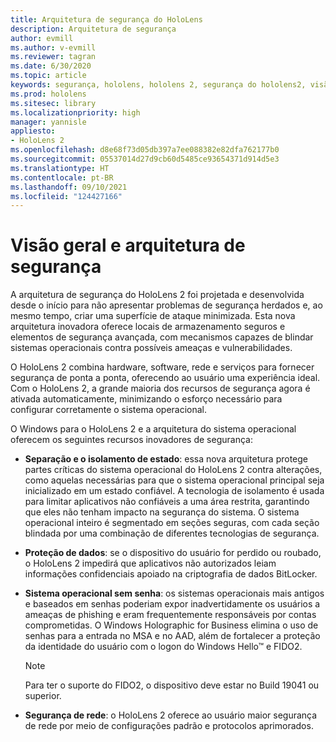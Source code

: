 ```yaml
---
title: Arquitetura de segurança do HoloLens
description: Arquitetura de segurança
author: evmill
ms.author: v-evmill
ms.reviewer: tagran
ms.date: 6/30/2020
ms.topic: article
keywords: segurança, hololens, hololens 2, segurança do hololens2, visão geral da segurança, arquitetura de segurança, arquitetura, arquitetura do hololens 2
ms.prod: hololens
ms.sitesec: library
ms.localizationpriority: high
manager: yannisle
appliesto:
- HoloLens 2
ms.openlocfilehash: d8e68f73d05db397a7ee088382e82dfa762177b0
ms.sourcegitcommit: 05537014d27d9cb60d5485ce93654371d914d5e3
ms.translationtype: HT
ms.contentlocale: pt-BR
ms.lasthandoff: 09/10/2021
ms.locfileid: "124427166"
---
```

# <a name="security-overview-and-architecture"></a>Visão geral e arquitetura de segurança

A arquitetura de segurança do HoloLens 2 foi projetada e desenvolvida desde o início para não apresentar problemas de segurança herdados e, ao mesmo tempo, criar uma superfície de ataque minimizada. Esta nova arquitetura inovadora oferece locais de armazenamento seguros e elementos de segurança avançada, com mecanismos capazes de blindar sistemas operacionais contra possíveis ameaças e vulnerabilidades.

O HoloLens 2 combina hardware, software, rede e serviços para fornecer segurança de ponta a ponta, oferecendo ao usuário uma experiência ideal. Com o HoloLens 2, a grande maioria dos recursos de segurança agora é ativada automaticamente, minimizando o esforço necessário para configurar corretamente o sistema operacional.

O Windows para o HoloLens 2 e a arquitetura do sistema operacional oferecem os seguintes recursos inovadores de segurança:

  * **Separação e o isolamento de estado**: essa nova arquitetura protege partes críticas do sistema operacional do HoloLens 2 contra alterações, como aquelas necessárias para que o sistema operacional principal seja inicializado em um estado confiável. A tecnologia de isolamento é usada para limitar aplicativos não confiáveis a uma área restrita, garantindo que eles não tenham impacto na segurança do sistema. O sistema operacional inteiro é segmentado em seções seguras, com cada seção blindada por uma combinação de diferentes tecnologias de segurança.
  
  * **Proteção de dados**: se o dispositivo do usuário for perdido ou roubado, o HoloLens 2 impedirá que aplicativos não autorizados leiam informações confidenciais apoiado na criptografia de dados BitLocker. 
  
  * **Sistema operacional sem senha**: os sistemas operacionais mais antigos e baseados em senhas poderiam expor inadvertidamente os usuários a ameaças de phishing e eram frequentemente responsáveis por contas comprometidas. O Windows Holographic for Business elimina o uso de senhas para a entrada no MSA e no AAD, além de fortalecer a proteção da identidade do usuário com o logon do Windows Hello™ e FIDO2. 
  
    > [!NOTE]
    > Para ter o suporte do FIDO2, o dispositivo deve estar no Build 19041 ou superior. 

  * **Segurança de rede**: o HoloLens 2 oferece ao usuário maior segurança de rede por meio de configurações padrão e protocolos aprimorados.
